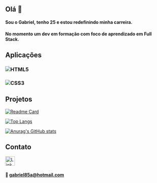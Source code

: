 ## Olá 👋

#### Sou o Gabriel, tenho 25 e estou redefinindo minha carreira. 
#### No momento um dev em formação com foco de aprendizado em Full Stack.

## Aplicações

### ![HTML5](https://img.shields.io/badge/HTML5-E34F26?style=for-the-badge&logo=html5&logoColor=white)
### ![CSS3](https://img.shields.io/badge/CSS3-1572B6?style=for-the-badge&logo=css3&logoColor=white)

## Projetos

[![Readme Card](https://github-readme-stats.vercel.app/api/pin/?username=gabrielisboa&repo=maratona-explorer
)](https://github.com/anuraghazra/github-readme-stats)

[![Top Langs](https://github-readme-stats.vercel.app/api/top-langs/?username=gabrielisboa&layout=compact)](https://github.com/anuraghazra/github-readme-stats)

[![Anurag's GitHub stats](https://github-readme-stats.vercel.app/api?username=gabrielisboa&theme=dracula)](https://github.com/anuraghazra/github-readme-stats)

## Contato

[<img src='https://img.shields.io/badge/LinkedIn-0077B5?style=for-the-badge&logo=linkedin&logoColor=white' alt='Linkedin' height='30'>](https://www.linkedin.com/in/gabriel-lisboa-26456a20b/)

#### 📧 gabriel85a@hotmail.com
